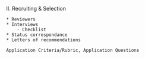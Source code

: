II. Recruiting & Selection 

    * Reviewers
    * Interviews
        - Checklist
    * Status correspondance
    * Letters of recommendations
    
    Application Criteria/Rubric, Application Questions
    
